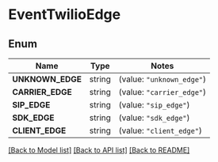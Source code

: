# EventTwilioEdge

## Enum

Name | Type | Notes
------------ | ------------- | -------------
**UNKNOWN_EDGE** | string | (value: `"unknown_edge"`)
**CARRIER_EDGE** | string | (value: `"carrier_edge"`)
**SIP_EDGE** | string | (value: `"sip_edge"`)
**SDK_EDGE** | string | (value: `"sdk_edge"`)
**CLIENT_EDGE** | string | (value: `"client_edge"`)


[[Back to Model list]](../README.md#documentation-for-models) [[Back to API list]](../README.md#documentation-for-api-endpoints) [[Back to README]](../README.md)


